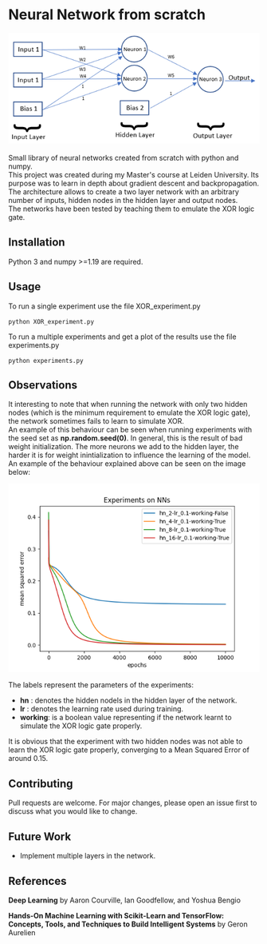 # Neural Network from scratch
![Screenshot](net.png) <br/><br/>
Small library of neural networks created from scratch with python and numpy. <br/>
This project was created during my Master's course at Leiden University. Its purpose was to learn in depth about gradient descent and backpropagation. <br/>
The architecture allows to create a two layer network with an arbitrary number of inputs, hidden nodes in the hidden layer and output nodes.<br/>
The networks have been tested by teaching them to emulate the XOR logic gate.

## Installation
Python 3 and numpy >=1.19 are required.

## Usage
To run a single experiment use the file XOR_experiment.py
``` 
python XOR_experiment.py
```

To run a multiple experiments and get a plot of the results use the file experiments.py
``` 
python experiments.py
```

## Observations
It interesting to note that when running the network with only two hidden nodes (which is the minimum requirement to emulate the XOR logic gate), the network sometimes fails to learn to simulate XOR. <br/>
An example of this behaviour can be seen when running experiments with the seed set as <b>np.random.seed(0)</b>. In general, this is the result of bad weight initialization. The more neurons we add to the hidden layer, the harder it is for weight inintialization to influence the learning of the model.<br/>
An example of the behaviour explained above can be seen on the image below:

![Screenshot](results/losses.png)

The labels represent the parameters of the experiments:<br/>
<ul>
  <li><b>hn</b> : denotes the hidden nodels in the hidden layer of the network.</li>
  <li><b>lr</b> : denotes the learning rate used during training. </li>
  <li><b>working</b>: is a boolean value representing if the network learnt to simulate the XOR logic gate properly.</li>
</ul>

It is obvious that the experiment with two hidden nodes was not able to learn the XOR logic gate properly, converging to a  Mean Squared Error of around 0.15.


## Contributing
Pull requests are welcome. For major changes, please open an issue first to discuss what you would like to change.

## Future Work
- Implement multiple layers in the network.

## References 
<b>Deep Learning</b> by Aaron Courville, Ian Goodfellow, and Yoshua Bengio
<br/>

<b>Hands-On Machine Learning with Scikit-Learn and TensorFlow: Concepts, Tools, and Techniques to Build Intelligent Systems</b> by Geron Aurelien


